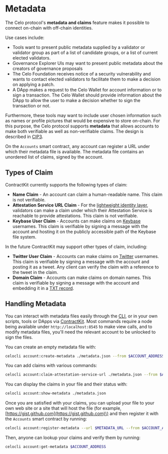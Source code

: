 # Metadata

The Celo protocol's **metadata and claims** feature makes it possible to connect on-chain with off-chain identities.

Use cases include:

* Tools want to present public metadata supplied by a validator or validator group as part of a list of candidate groups, or a list of current elected validators.
* Governance Explorer UIs may want to present public metadata about the creators of governance proposals
* The Celo Foundation receives notice of a security vulnerability and wants to contact elected validators to facilitate them to make a decision on applying a patch.
* A DApp makes a request to the Celo Wallet for account information or to sign a transaction. The Celo Wallet should provide information about the DApp to allow the user to make a decision whether to sign the transaction or not.

Furthermore, these tools may want to include user chosen information such as names or profile pictures that would be expensive to store on-chain. For this purpose, the Celo protocol supports **metadata** that allows accounts to make both verifiable as well as non-verifiable claims. The design is described in [CIP3](https://github.com/celo-org/CIPs/pull/4).

On the `Accounts` smart contract, any account can register a URL under which their metadata file is available. The metadata file contains an unordered list of claims, signed by the account.

## Types of Claim

ContractKit currently supports the following types of claim:

* **Name Claim** - An account can claim a human-readable name. This claim is not verifiable.
* **Attestation Service URL Claim** - For the [lightweight identity layer](../), validators can make a claim under which their Attestation Service is reachable to provide attestations. This claim is not verifiable.
* **Keybase User Claim** - Accounts can make claims on [Keybase](https://keybase.io) usernames. This claim is verifiable by signing a message with the account and hosting it on the publicly accessible path of the Keybase file system.

In the future ContractKit may support other types of claim, including:

* **Twitter User Claim** - Accounts can make claims on [Twitter](https://twitter.com/) usernames. This claim is verifiable by signing a message with the account and posting it as a tweet. Any client can verify the claim with a reference to the tweet in the claim.
* **Domain Claim** - Accounts can make claims on domain names. This claim is verifiable by signing a message with the account and embedding it in a [TXT record](https://en.wikipedia.org/wiki/TXT_record).

## Handling Metadata

You can interact with metadata files easily through the [CLI](../../../command-line-interface/account.md), or in your own scripts, tools or DApps via [ContractKit](../../../developer-guide/overview/introduction/contractkit/). Most commands require a node being available under `http://localhost:8545` to make view calls, and to modify metadata files, you'll need the relevant account to be unlocked to sign the files.

You can create an empty metadata file with:

```bash
celocli account:create-metadata ./metadata.json --from $ACCOUNT_ADDRESS
```

You can add claims with various commands:

```bash
celocli account:claim-attestation-service-url ./metadata.json --from $ACCOUNT_ADDRESS --url $ATTESTATION_SERVICE_URL
```

You can display the claims in your file and their status with:

```bash
celocli account:show-metadata ./metadata.json
```

Once you are satisfied with your claims, you can upload your file to your own web site or a site that will host the file \(for example, [https://gist.github.com](https://gist.github.com)\) and then register it with the `Accounts` smart contract by running:

```bash
celocli account:register-metadata --url $METADATA_URL --from $ACCOUNT_ADDRESS
```

Then, anyone can lookup your claims and verify them by running:

```bash
celocli account:get-metadata $ACCOUNT_ADDRESS
```

